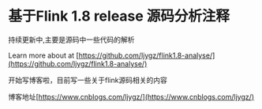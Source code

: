 # 基于Flink 1.8 release 源码分析注释

持续更新中,主要是源码中一些代码的解析

Learn more about at [https://github.com/ljygz/flink1.8-analyse/](https://github.com/ljygz/flink1.8-analyse/)

开始写博客啦，目前写一些关于flink源码相关的内容

博客地址[https://www.cnblogs.com/ljygz/](https://www.cnblogs.com/ljygz/)



